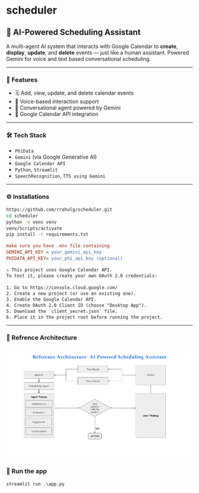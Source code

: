 # scheduler

## 🤖 AI-Powered Scheduling Assistant

A multi-agent AI system that interacts with Google Calendar to **create**, **display**, **update**, and **delete** events — just like a human assistant. Powered Gemini for voice and text based conversational scheduling.

---

### 🚀 Features

- 🗓️ Add, view, update, and delete calendar events
- 🎤 Voice-based interaction support
- 🧠 Conversational agent powered by Gemini
- 🔗 Google Calendar API integration

---

### 🛠️ Tech Stack

- `PhiData`
- `Gemini` (via Google Generative AI)
- `Google Calendar API`
- `Python`, `Streamlit`
- `SpeechRecognition`, `TTS using Gemini`

---

### ⚙️ Installations

```bash
https://github.com/rrahulg/scheduler.git
cd scheduler
python -m venv venv
venv/Scripts/activate
pip install -r requirements.txt
```

```ini
make sure you have .env file containing
GEMINI_API_KEY = your_gemini_api_key
PHIDATA_API_KEY= your_phi_api_key (optional)
```

```
⚠️ This project uses Google Calendar API.
To test it, please create your own OAuth 2.0 credentials:

1. Go to https://console.cloud.google.com/
2. Create a new project (or use an existing one).
3. Enable the Google Calendar API.
4. Create OAuth 2.0 Client ID (choose "Desktop App").
5. Download the `client_secret.json` file.
6. Place it in the project root before running the project.
```

---

### 🧠 Refrence Architecture

## ![Reference architecture of agentic workflow](./scheduling_agent.png)

### 🚀 Run the app

```cmd
streamlit run .\app.py
```
